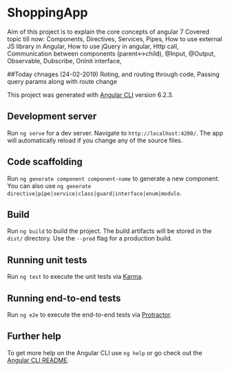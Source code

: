 # ShoppingApp
Aim of this project is to explain the core concepts of angular 7
Covered topic till now:
    Components,
    Directives,
    Services,
    Pipes,
    How to use external JS library in Angular,
    How to use jQuery in angular,
    Http call,
    Communication between components (parent<->child),
        @Input,
        @Output,
    Observable,
    Dubscribe,
    OnInit interface,

##Today chnages (24-02-2019)
Roting, and routing through code,
Passing query params along with route change




This project was generated with [Angular CLI](https://github.com/angular/angular-cli) version 6.2.3.


## Development server

Run `ng serve` for a dev server. Navigate to `http://localhost:4200/`. The app will automatically reload if you change any of the source files.

## Code scaffolding

Run `ng generate component component-name` to generate a new component. You can also use `ng generate directive|pipe|service|class|guard|interface|enum|module`.

## Build

Run `ng build` to build the project. The build artifacts will be stored in the `dist/` directory. Use the `--prod` flag for a production build.

## Running unit tests

Run `ng test` to execute the unit tests via [Karma](https://karma-runner.github.io).

## Running end-to-end tests

Run `ng e2e` to execute the end-to-end tests via [Protractor](http://www.protractortest.org/).

## Further help

To get more help on the Angular CLI use `ng help` or go check out the [Angular CLI README](https://github.com/angular/angular-cli/blob/master/README.md).
